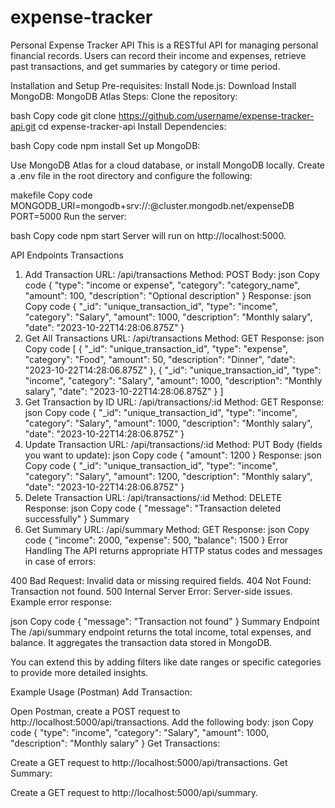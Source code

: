 # expense-tracker
Personal Expense Tracker API
This is a RESTful API for managing personal financial records. Users can record their income and expenses, retrieve past transactions, and get summaries by category or time period.

Installation and Setup
Pre-requisites:
Install Node.js: Download
Install MongoDB: MongoDB Atlas
Steps:
Clone the repository:

bash
Copy code
git clone https://github.com/username/expense-tracker-api.git
cd expense-tracker-api
Install Dependencies:

bash
Copy code
npm install
Set up MongoDB:

Use MongoDB Atlas for a cloud database, or install MongoDB locally.
Create a .env file in the root directory and configure the following:

makefile
Copy code
MONGODB_URI=mongodb+srv://<username>:<password>@cluster.mongodb.net/expenseDB
PORT=5000
Run the server:

bash
Copy code
npm start
Server will run on http://localhost:5000.

API Endpoints
Transactions
1. Add Transaction
URL: /api/transactions
Method: POST
Body:
json
Copy code
{
  "type": "income or expense",
  "category": "category_name",
  "amount": 100,
  "description": "Optional description"
}
Response:
json
Copy code
{
  "_id": "unique_transaction_id",
  "type": "income",
  "category": "Salary",
  "amount": 1000,
  "description": "Monthly salary",
  "date": "2023-10-22T14:28:06.875Z"
}
2. Get All Transactions
URL: /api/transactions
Method: GET
Response:
json
Copy code
[
  {
    "_id": "unique_transaction_id",
    "type": "expense",
    "category": "Food",
    "amount": 50,
    "description": "Dinner",
    "date": "2023-10-22T14:28:06.875Z"
  },
  {
    "_id": "unique_transaction_id",
    "type": "income",
    "category": "Salary",
    "amount": 1000,
    "description": "Monthly salary",
    "date": "2023-10-22T14:28:06.875Z"
  }
]
3. Get Transaction by ID
URL: /api/transactions/:id
Method: GET
Response:
json
Copy code
{
  "_id": "unique_transaction_id",
  "type": "income",
  "category": "Salary",
  "amount": 1000,
  "description": "Monthly salary",
  "date": "2023-10-22T14:28:06.875Z"
}
4. Update Transaction
URL: /api/transactions/:id
Method: PUT
Body (fields you want to update):
json
Copy code
{
  "amount": 1200
}
Response:
json
Copy code
{
  "_id": "unique_transaction_id",
  "type": "income",
  "category": "Salary",
  "amount": 1200,
  "description": "Monthly salary",
  "date": "2023-10-22T14:28:06.875Z"
}
5. Delete Transaction
URL: /api/transactions/:id
Method: DELETE
Response:
json
Copy code
{ "message": "Transaction deleted successfully" }
Summary
1. Get Summary
URL: /api/summary
Method: GET
Response:
json
Copy code
{
  "income": 2000,
  "expense": 500,
  "balance": 1500
}
Error Handling
The API returns appropriate HTTP status codes and messages in case of errors:

400 Bad Request: Invalid data or missing required fields.
404 Not Found: Transaction not found.
500 Internal Server Error: Server-side issues.
Example error response:

json
Copy code
{
  "message": "Transaction not found"
}
Summary Endpoint
The /api/summary endpoint returns the total income, total expenses, and balance. It aggregates the transaction data stored in MongoDB.

You can extend this by adding filters like date ranges or specific categories to provide more detailed insights.

Example Usage (Postman)
Add Transaction:

Open Postman, create a POST request to http://localhost:5000/api/transactions.
Add the following body:
json
Copy code
{
  "type": "income",
  "category": "Salary",
  "amount": 1000,
  "description": "Monthly salary"
}
Get Transactions:

Create a GET request to http://localhost:5000/api/transactions.
Get Summary:

Create a GET request to http://localhost:5000/api/summary.
